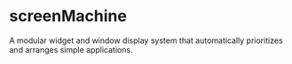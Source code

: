 # screenMachine
A modular widget and window display system that automatically prioritizes and arranges simple applications.
